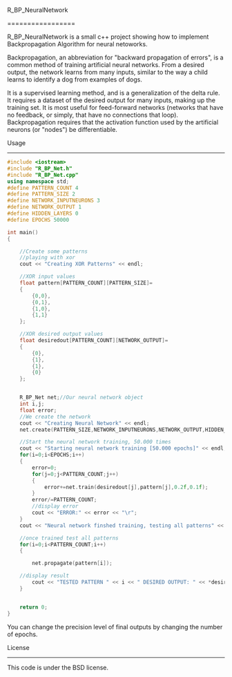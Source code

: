 R_BP_NeuralNetwork

=================


R_BP_NeuralNetwork is a small c++ project showing how to implement Backpropagation Algorithm for neural netoworks.

Backpropagation, an abbreviation for "backward propagation of errors", is a common method of training artificial neural networks. From a desired output, the network learns from many 
inputs, similar to the way a child learns to identify a dog from examples of dogs.

It is a supervised learning method, and is a generalization of the delta rule. It requires a dataset of the desired output for many inputs, making up the training set. It is most useful 
for feed-forward networks (networks that have no feedback, or simply, that have no connections that loop). Backpropagation requires that the activation function used by the artificial 
neurons (or "nodes") be differentiable.



Usage

-------------

```C++
#include <iostream>
#include "R_BP_Net.h"
#include "R_BP_Net.cpp"
using namespace std;
#define PATTERN_COUNT 4
#define PATTERN_SIZE 2
#define NETWORK_INPUTNEURONS 3
#define NETWORK_OUTPUT 1
#define HIDDEN_LAYERS 0
#define EPOCHS 50000

int main()
{

    //Create some patterns
    //playing with xor
    cout << "Creating XOR Patterns" << endl;

    //XOR input values
    float pattern[PATTERN_COUNT][PATTERN_SIZE]=
    {
        {0,0},
        {0,1},
        {1,0},
        {1,1}
    };

    //XOR desired output values
    float desiredout[PATTERN_COUNT][NETWORK_OUTPUT]=
    {
        {0},
        {1},
        {1},
        {0}
    };


    R_BP_Net net;//Our neural network object
    int i,j;
    float error;
    //We create the network
    cout << "Creating Neural Network" << endl;
    net.create(PATTERN_SIZE,NETWORK_INPUTNEURONS,NETWORK_OUTPUT,HIDDEN_LAYERS,HIDDEN_LAYERS);

    //Start the neural network training, 50.000 times
    cout << "Starting neural network training [50.000 epochs]" << endl;
    for(i=0;i<EPOCHS;i++)
    {
        error=0;
        for(j=0;j<PATTERN_COUNT;j++)
        {
            error+=net.train(desiredout[j],pattern[j],0.2f,0.1f);
        }
        error/=PATTERN_COUNT;
        //display error
        cout << "ERROR:" << error << "\r";
    }
    cout << "Neural network finshed training, testing all patterns" << endl;

    //once trained test all patterns
    for(i=0;i<PATTERN_COUNT;i++)
    {

        net.propagate(pattern[i]);

    //display result
        cout << "TESTED PATTERN " << i << " DESIRED OUTPUT: " << *desiredout[i] << " NET RESULT: "<< net.getOutput().neurons[0]->output << endl;
    }


    return 0;
}
```

You can change the precision level of final outputs by changing the number of epochs.


License

--------



This code is under the BSD license.
